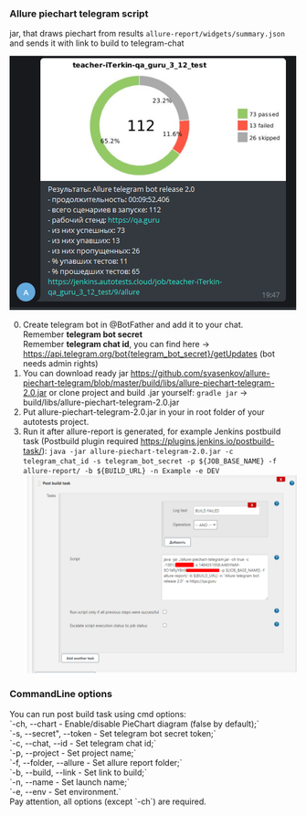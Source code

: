 <h3>Allure piechart telegram script</h3>

jar, that draws piechart from results `allure-report/widgets/summary.json` and sends it with link to build to telegram-chat

![shakal screenshot](shakal-screenshot.png)


0. Create telegram bot in @BotFather and add it to your chat.<br/>
Remember <b>telegram bot secret</b><br/>
Remember <b>telegram chat id</b>, you can find here -> https://api.telegram.org/bot{telegram_bot_secret}/getUpdates (bot needs admin rights)<br/>
1. You can download ready jar https://github.com/svasenkov/allure-piechart-telegram/blob/master/build/libs/allure-piechart-telegram-2.0.jar or clone project and build .jar yourself:
`gradle jar` -> build/libs/allure-piechart-telegram-2.0.jar
2. Put allure-piechart-telegram-2.0.jar in your in root folder of your autotests project.
3. Run it after allure-report is generated, 
for example Jenkins postbuild task (Postbuild plugin required https://plugins.jenkins.io/postbuild-task/):
`java -jar allure-piechart-telegram-2.0.jar -c telegram_chat_id -s telegram_bot_secret -p ${JOB_BASE_NAME} -f allure-report/ -b ${BUILD_URL} -n Example -e DEV`![jenkins config](jenkins-config.png)

<h3>CommandLine options</h3>
You can run post build task using cmd options:<br/>
`-ch, --chart - Enable/disable PieChart diagram (false by default);`<br/>
`-s, --secret", --token - Set telegram bot secret token;` <br/>
`-c, --chat, --id - Set telegram chat id;`<br/>
`-p, --project - Set project name;`<br/>
`-f, --folder, --allure - Set allure report folder;`<br/>
`-b, --build, --link - Set link to build;`<br/>
`-n, --name - Set launch name;`<br/>
`-e, --env - Set environment.`<br/>
Pay attention, all options (except `-ch`) are required.<br/>
